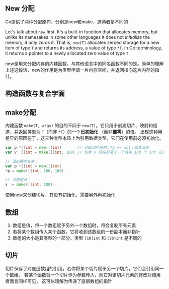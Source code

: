 ## New 分配

Go提供了两种分配原句，分别是new和make，这两者是不同的

Let's talk about `new` first. It's a built-in function that allocates memory, but unlike its namesakes in some other languages it does not *initialize* the memory, it only *zeros* it. That is, `new(T)` allocates zeroed storage for a new item of type `T` and returns its address, a value of type `*T`. In Go terminology, it returns a pointer to a newly allocated zero value of type `T`

new是用来分配内存的内建函数，与其他语言中的同名函数不同的是。简单的理解上述这段话，new的作用是为类型申请一片内存空间，并返回指向这片内存的指针。

## 构造函数与复合字面

## make分配

内建函数 `make(T, args)` 的目的不同于 `new(T)`。它只用于创建切片、映射和信道，并返回类型为 `T`（而非 `*T`）的一个**已初始化** （而非**置零**）的值。 出现这种用差异的原因在于，这三种类型本质上为引用数据类型，它们在使用前必须初始化。

```go
var p *[]int = new([]int)       // 分配切片结构；*p == nil；基本没用
var v  []int = make([]int, 100) // 切片 v 现在引用了一个具有 100 个 int 元素的新数组

// 没必要的复杂：
var p *[]int = new([]int)
*p = make([]int, 100, 100)

// 习惯用法：
v := make([]int, 100)
```

使用new来创建切片，其没有初始化，需要另外再初始化

## 数组

1. 数组是值，将一个数组赋予另外一个数组时，将会复制所有元素
2. 若将某个数组传入某个函数，它将收到该数组的一份副本而非指针
3. 数组的大小是其类型的一部分。类型 `[10]int` 和 `[20]int` 是不同的

## 切片

切片保存了对底层数组的引用，若你将某个切片赋予另一个切片，它们会引用同一个数组。 若某个函数将一个切片作为参数传入，则它对该切片元素的修改对调用者而言同样可见， 这可以理解为传递了底层数组的指针

